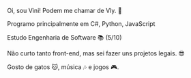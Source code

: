 Oi, sou Vini! Podem me chamar de Vly. 👋 <br>

Programo principalmente em C#, Python, JavaScript

Estudo Engenharia de Software 📚 (5/10)

Não curto tanto front-end, mas sei fazer uns projetos legais. 😎

Gosto de gatos 🐱, música 🎶 e jogos 🎮.


